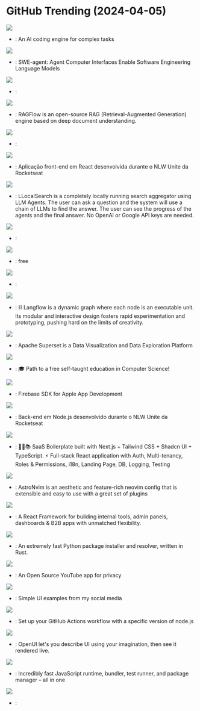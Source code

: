 # GitHub Trending (2024-04-05)

![](https://img.shields.io/badge/Go-New%20629-green?style=flat-square&logo=appveyor)
- [](https://github.comundefined): An AI coding engine for complex tasks

![](https://img.shields.io/badge/Python-New%201-green?style=flat-square&logo=appveyor)
- [](https://github.comundefined): SWE-agent: Agent Computer Interfaces Enable Software Engineering Language Models

![](https://img.shields.io/badge/Rust-New%2051-green?style=flat-square&logo=appveyor)
- [](https://github.comundefined): 

![](https://img.shields.io/badge/Python-New%20441-green?style=flat-square&logo=appveyor)
- [](https://github.comundefined): RAGFlow is an open-source RAG (Retrieval-Augmented Generation) engine based on deep document understanding.

![](https://img.shields.io/badge/Rust-New%2087-green?style=flat-square&logo=appveyor)
- [](https://github.comundefined): 

![](https://img.shields.io/badge/TypeScript-New%2011-green?style=flat-square&logo=appveyor)
- [](https://github.comundefined): Aplicação front-end em React desenvolvida durante o NLW Unite da Rocketseat

![](https://img.shields.io/badge/Go-New%20994-green?style=flat-square&logo=appveyor)
- [](https://github.comundefined): LLocalSearch is a completely locally running search aggregator using LLM Agents. The user can ask a question and the system will use a chain of LLMs to find the answer. The user can see the progress of the agents and the final answer. No OpenAI or Google API keys are needed.

![](https://img.shields.io/badge/Jupyter%20Notebook-New%2092-green?style=flat-square&logo=appveyor)
- [](https://github.comundefined): 

![](https://img.shields.io/badge/HTML-New%20146-green?style=flat-square&logo=appveyor)
- [](https://github.comundefined): free

![](https://img.shields.io/badge/Shell-New%2018-green?style=flat-square&logo=appveyor)
- [](https://github.comundefined): 

![](https://img.shields.io/badge/JavaScript-New%20373-green?style=flat-square&logo=appveyor)
- [](https://github.comundefined): ⛓️ Langflow is a dynamic graph where each node is an executable unit. Its modular and interactive design fosters rapid experimentation and prototyping, pushing hard on the limits of creativity.

![](https://img.shields.io/badge/TypeScript-New%20212-green?style=flat-square&logo=appveyor)
- [](https://github.comundefined): Apache Superset is a Data Visualization and Data Exploration Platform

![](https://img.shields.io/badge/none-New%20137-green?style=flat-square&logo=appveyor)
- [](https://github.comundefined): 🎓 Path to a free self-taught education in Computer Science!

![](https://img.shields.io/badge/Objective-C-New%2028-green?style=flat-square&logo=appveyor)
- [](https://github.comundefined): Firebase SDK for Apple App Development

![](https://img.shields.io/badge/TypeScript-New%2039-green?style=flat-square&logo=appveyor)
- [](https://github.comundefined): Back-end em Node.js desenvolvido durante o NLW Unite da Rocketseat

![](https://img.shields.io/badge/TypeScript-New%20403-green?style=flat-square&logo=appveyor)
- [](https://github.comundefined): 🚀🎉📚 SaaS Boilerplate built with Next.js + Tailwind CSS + Shadcn UI + TypeScript. ⚡️ Full-stack React application with Auth, Multi-tenancy, Roles & Permissions, i18n, Landing Page, DB, Logging, Testing

![](https://img.shields.io/badge/Lua-New%2047-green?style=flat-square&logo=appveyor)
- [](https://github.comundefined): AstroNvim is an aesthetic and feature-rich neovim config that is extensible and easy to use with a great set of plugins

![](https://img.shields.io/badge/TypeScript-New%2030-green?style=flat-square&logo=appveyor)
- [](https://github.comundefined): A React Framework for building internal tools, admin panels, dashboards & B2B apps with unmatched flexibility.

![](https://img.shields.io/badge/Rust-New%20175-green?style=flat-square&logo=appveyor)
- [](https://github.comundefined): An extremely fast Python package installer and resolver, written in Rust.

![](https://img.shields.io/badge/JavaScript-New%2015-green?style=flat-square&logo=appveyor)
- [](https://github.comundefined): An Open Source YouTube app for privacy

![](https://img.shields.io/badge/HTML-New%2079-green?style=flat-square&logo=appveyor)
- [](https://github.comundefined): Simple UI examples from my social media

![](https://img.shields.io/badge/TypeScript-New%200-green?style=flat-square&logo=appveyor)
- [](https://github.comundefined): Set up your GitHub Actions workflow with a specific version of node.js

![](https://img.shields.io/badge/TypeScript-New%20526-green?style=flat-square&logo=appveyor)
- [](https://github.comundefined): OpenUI let's you describe UI using your imagination, then see it rendered live.

![](https://img.shields.io/badge/Zig-New%2095-green?style=flat-square&logo=appveyor)
- [](https://github.comundefined): Incredibly fast JavaScript runtime, bundler, test runner, and package manager – all in one

![](https://img.shields.io/badge/Rust-New%2013-green?style=flat-square&logo=appveyor)
- [](https://github.comundefined): 

